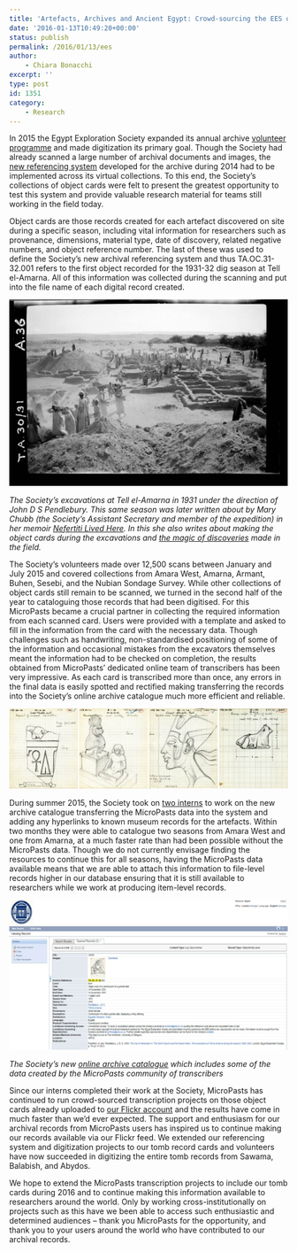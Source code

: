 ```yaml
---
title: 'Artefacts, Archives and Ancient Egypt: Crowd-sourcing the EES object card records'
date: '2016-01-13T10:49:20+00:00'
status: publish
permalink: /2016/01/13/ees
author: 
    - Chiara Bonacchi
excerpt: ''
type: post
id: 1351
category:
    - Research
---
```

In 2015 the Egypt Exploration Society expanded its annual archive [volunteer programme](http://ees.ac.uk/archive/volunteerprojects.html) and made digitization its primary goal. Though the Society had already scanned a large number of archival documents and images, the [new referencing system](http://ees.ac.uk/news/index/264.html) developed for the archive during 2014 had to be implemented across its virtual collections. To this end, the Society’s collections of object cards were felt to present the greatest opportunity to test this system and provide valuable research material for teams still working in the field today. 

Object cards are those records created for each artefact discovered on site during a specific season, including vital information for researchers such as provenance, dimensions, material type, date of discovery, related negative numbers, and object reference number. The last of these was used to define the Society’s new archival referencing system and thus TA.OC.31-32.001 refers to the first object recorded for the 1931-32 dig season at Tell el-Amarna. All of this information was collected during the scanning and put into the file name of each digital record created.

![Fig 1 - TA.NEG.30-31.0036](../../../../uploads/2016/01/Fig-1-TA.NEG_.30-31.0036.jpg) 

*The Society’s excavations at Tell el-Amarna in 1931 under the direction of John D S Pendlebury. This same season was later written about by Mary Chubb (the Society’s Assistant Secretary and member of the expedition) in her memoir [Nefertiti Lived Here](http://ees.soutron.net/Library/Catalogues/CatView.aspx?id=9293). In this she also writes about making the object cards during the excavations and [the magic of discoveries](http://ees.ac.uk/news/index/302.html) made in the field.*

The Society’s volunteers made over 12,500 scans between January and July 2015 and covered collections from Amara West, Amarna, Armant, Buhen, Sesebi, and the Nubian Sondage Survey. While other collections of object cards still remain to be scanned, we turned in the second half of the year to cataloguing those records that had been digitised. For this MicroPasts became a crucial partner in collecting the required information from each scanned card. Users were provided with a template and asked to fill in the information from the card with the necessary data. Though challenges such as handwriting, non-standardised positioning of some of the information and occasional mistakes from the excavators themselves meant the information had to be checked on completion, the results obtained from MicroPasts’ dedicated online team of transcribers has been very impressive. As each card is transcribed more than once, any errors in the final data is easily spotted and rectified making transferring the records into the Society’s online archive catalogue much more efficient and reliable.

![A selection of object cards from the Society’s Tell el-Amarna archive](../../../../uploads/2016/01/Fig-2-TA.OC_.jpg) 

During summer 2015, the Society took on [two interns](http://ees.ac.uk/userfiles/file/15%252008%2520Summer%2520newsletter%2520WWW.pdf) to work on the new archive catalogue transferring the MicroPasts data into the system and adding any hyperlinks to known museum records for the artefacts. Within two months they were able to catalogue two seasons from Amara West and one from Amarna, at a much faster rate than had been possible without the MicroPasts data. Though we do not currently envisage finding the resources to continue this for all seasons, having the MicroPasts data available means that we are able to attach this information to file-level records higher in our database ensuring that it is still available to researchers while we work at producing item-level records.

![Fig 3 - Library and Archive Catalogue](../../../../uploads/2016/01/Fig-3-Library-and-Archive-Catalogue.jpg) 

*The Society’s new* [*online archive catalogue*](http://ees.soutron.net/Library/Catalogues/Search.aspx) *which includes some of the data created by the MicroPasts community of transcribers*

Since our interns completed their work at the Society, MicroPasts has continued to run crowd-sourced transcription projects on those object cards already uploaded to [our Flickr account](https://www.flickr.com/photos/egyptexplorationsociety/albums) and the results have come in much faster than we’d ever expected. The support and enthusiasm for our archival records from MicroPasts users has inspired us to continue making our records available via our Flickr feed. We extended our referencing system and digitization projects to our tomb record cards and volunteers have now succeeded in digitizing the entire tomb records from Sawama, Balabish, and Abydos. 

We hope to extend the MicroPasts transcription projects to include our tomb cards during 2016 and to continue making this information available to researchers around the world. Only by working cross-institutionally on projects such as this have we been able to access such enthusiastic and determined audiences – thank you MicroPasts for the opportunity, and thank you to your users around the world who have contributed to our archival records. 